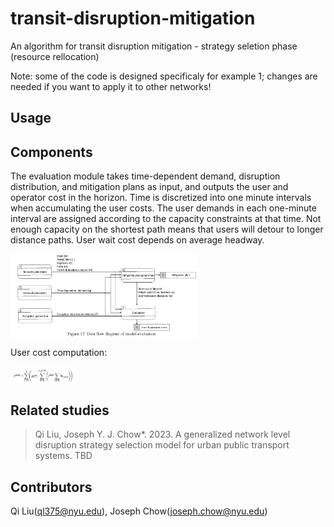 # transit-disruption-mitigation
An algorithm for transit disruption mitigation - strategy seletion phase (resource rellocation)

 Note: some of the code is designed specificaly for example 1; changes are needed if you want to apply it to other networks!

## Usage

## Components
The evaluation module takes time-dependent demand, disruption distribution, and mitigation plans as input, and outputs the user and operator cost in the horizon. Time is discretized into one minute intervals when accumulating the user costs. The user demands in each one-minute interval are assigned according to the capacity constraints at that time. Not enough capacity on the shortest
path means that users will detour to longer distance paths. User wait cost depends on average headway.

 <img src="./img/evaluation_program.png" width = "300" alt="evaluation_prog" align=center />

User cost computation:

 <img src="./img/evaluation_formula.png" width = "100" alt="evaluation_prog" align=center />



## Related studies
> Qi Liu, Joseph Y. J. Chow*. 2023. A generalized network level disruption strategy selection model for urban public transport systems. TBD

## Contributors
Qi Liu(ql375@nyu.edu), Joseph Chow(joseph.chow@nyu.edu)
